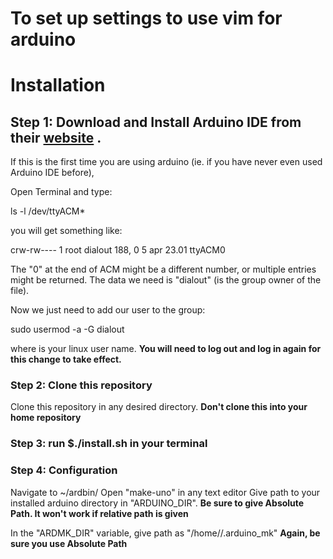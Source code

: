 # To set up settings to use vim for arduino

# Installation


## Step 1: Download and Install Arduino IDE from their [website](https://www.arduino.cc/en/Main/Software) .

If this is the first time you are using arduino (ie. if you have never even used Arduino IDE before),

Open Terminal and type:

ls -l /dev/ttyACM*

you will get something like:

crw-rw---- 1 root dialout 188, 0 5 apr 23.01 ttyACM0

The "0" at the end of ACM might be a different number, or multiple entries might be returned. The data we need is "dialout" (is the group owner of the file).

Now we just need to add our user to the group:

sudo usermod -a -G dialout <username>

where <username> is your linux user name. 
**You will need to log out and log in again for this change to take effect.**

### Step 2: Clone this repository

Clone this repository in any desired directory.
**Don't clone this into your home repository**

### Step 3: run $./install.sh in your terminal


### Step 4: Configuration

Navigate to ~/ardbin/
Open "make-uno" in any text editor
Give path to your installed arduino directory in "ARDUINO_DIR".
**Be sure to give Absolute Path. It won't work if relative path is given**

In the "ARDMK_DIR" variable, give path as "/home/<your-username>/.arduino_mk"
**Again, be sure you use Absolute Path**